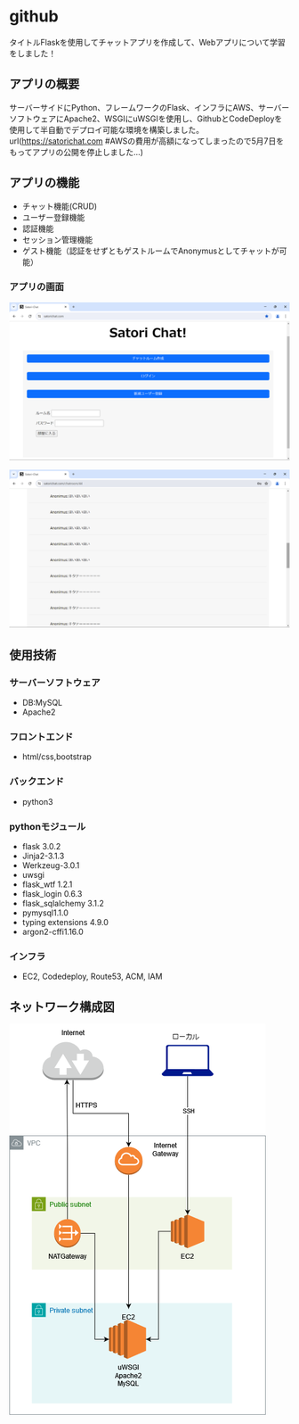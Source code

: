 # github
タイトルFlaskを使用してチャットアプリを作成して、Webアプリについて学習をしました！
## アプリの概要
サーバーサイドにPython、フレームワークのFlask、インフラにAWS、サーバーソフトウェアにApache2、WSGIにuWSGIを使用し、GithubとCodeDeployを使用して半自動でデプロイ可能な環境を構築しました。
url(https://satorichat.com #AWSの費用が高額になってしまったので5月7日をもってアプリの公開を停止しました…)
## アプリの機能
 - チャット機能(CRUD)
 - ユーザー登録機能
 - 認証機能
 - セッション管理機能
 - ゲスト機能（認証をせずともゲストルームでAnonymusとしてチャットが可能）
### アプリの画面
![caputure1](script/caputure1.png)

![caputure2](script/caputure2.png)

## 使用技術
### サーバーソフトウェア
  - DB:MySQL
  - Apache2
### フロントエンド
 - html/css,bootstrap
### バックエンド
 - python3
### pythonモジュール
  - flask 3.0.2
  - Jinja2-3.1.3
  - Werkzeug-3.0.1
  - uwsgi
  - flask_wtf 1.2.1
  - flask_login 0.6.3
  - flask_sqlalchemy 3.1.2
  - pymysql1.1.0
  - typing extensions 4.9.0
  - argon2-cffi1.16.0
### インフラ
 - EC2, Codedeploy, Route53, ACM, IAM
## ネットワーク構成図
![network](script/network.png)


